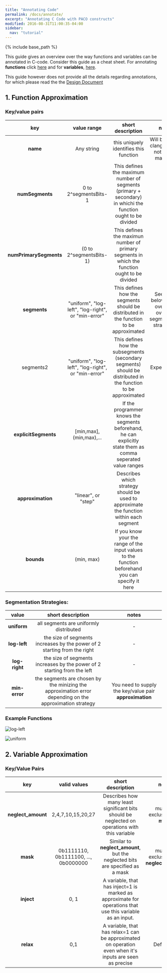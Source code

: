 ```yaml
---
title: "Annotating Code"
permalink: /docs/annotate/
excerpt: "Annotating C Code with PACO constructs"
modified: 2016-08-31T11:00:35-04:00
sidebar:
  nav: "tutorial"
---
```


{% include base_path %}

This guide gives an overview over the way functions and variables can be annotated in C-code. Consider this guide as a cheat sheet. For annotating **functions** click [here](#1-function-approximation) and for **variables**, [here](#2-variable-approximation).

This guide however does not provide all the details regarding annotations, for which please read the the [Design Document](/paco-cpu/docs/design-doc.pdf#nameddest=sec:lang-lut-generator) 

## 1. Function Approximation

### Key/value pairs

key | value range | short description | notes
:---:|:---:|:---:|:---:
|**name** | Any string | this uniquely identifies this function | Will be set by clang, should not be set manually |
|**numSegments** | 0 to 2^segmentsBits-1 |This defines the maximum number of segments (primary + secondary) in whichi the function ought to be divided | - |
|**numPrimarySegments** | (0 to 2^segmentsBits-1) | This defines the maximun number of primary segments in which the function ought to be divided  | - |
|**segments** | "uniform", "log-left", "log-right", or "min-error" | This defines how the segments should be distributed in the function to be approximated | See table below for an overview over the segmentation strategies. |
|segments2 | "uniform", "log-left", "log-right", or "min-error" | This defines how the subsegments (secondary segments) should be distributed in the function to be approximated  | Experimental |
|**explicitSegments** | [min,max],(min,max),... | If the programmer knows the segments beforehand, he can explicitly state them as comma seperated value ranges | - |
|**approximation** | "linear", or "step" | Describes which strategy should be used to approximate the function within each segment | - |
|**bounds** | (min, max) | If you know your the range of the input values to the function beforehand you can specify it here | - |

### Segmentation Strategies:

value | short description | notes
:---: | :---: | :---:
**uniform** | all segments are uniformly distributed | -
**log-left** | the size of segments increases by the power of 2 starting from the right | -
**log-right** | the size of segments increases by the power of 2 starting from the left | -
**min-error** | the segments are chosen by the minizing the approximation error depending on the approximation strategy | You need to supply the key/value pair **approximation**

### Example Functions

![log-left](/paco-cpu/images/annotation-example-log-left.png)

![uniform](/paco-cpu/images/annotation-example-uniform.png)

## 2. Variable Approximation

### Key/Value Pairs

key | valid values | short description | notes
:---:|:---:|:---:|:---:
**neglect_amount** | 2,4,7,10,15,20,27 | Describes how many least significant bits should be neglected on operations with this variable | mutually exclusive with **mask**
**mask** | 0b1111110, 0b1111100, ..., 0b0000000| Similar to **neglect_amount**, but the neglected bits are specified as a mask | mutually exclusive with **neglect_amount** 
**inject** | 0, 1 | A variable, that has inject=1 is marked as approximate for operations that use this variable as an input. | -
**relax** | 0,1  | A variable, that has relax=1 can be approximated on operation even when it's inputs are seen as precise  | Default=1

